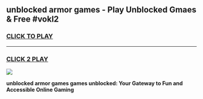 
## unblocked armor games - Play Unblocked Gmaes & Free #vokl2
<h3>
<a href="https://premium.freeplayer.one?title=unblocked_armor_games&ref=03M">CLICK TO PLAY</a></h3>
<hr>

<h3>
<a href="https://premium.freeplayer.one?title=unblocked_armor_games&ref=03M">CLICK 2 PLAY</a>
  
</h3>

<a href="https://premium.freeplayer.one?title=unblocked_armor_games&ref=03M"><img src="https://clearcache.store/games.png"></a>


**unblocked armor games games unblocked: Your Gateway to Fun and Accessible Online Gaming**
